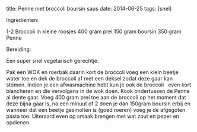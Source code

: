 title: Penne met broccoli boursin saus
date: 2014-06-25
tags: [snel]

Ingredienten:

1-2 Broccoli in kleine roosjes
400 gram prei
150 gram boursin
350 gram Penne


Bereiding:

Een super snel vegetarisch gerechtje.

Pak een WOK en roerbak daarin kort de broccoli voeg een klein beetje water toe en dek de broccoli af met een deksel zodat deze gaar kan stomen. Indien je een afwasmachine hebt kun je ook de broccoli   even kort blancheren en die vervolgens in de wok doen. Kook ondertussen de Penne al dente gaar. Voeg 400 gram prei toe aan de broccoli op het moment dat deze bijna gaar is, na een minuut of 2 doen je dan 150gram boursin erbij en wanneer dat een beetje gesmolten is (goed roeren) voeg je de afgegoten pasta toe. Uiteraard even op smaak brengen met wat zout en peper en opdienen.
